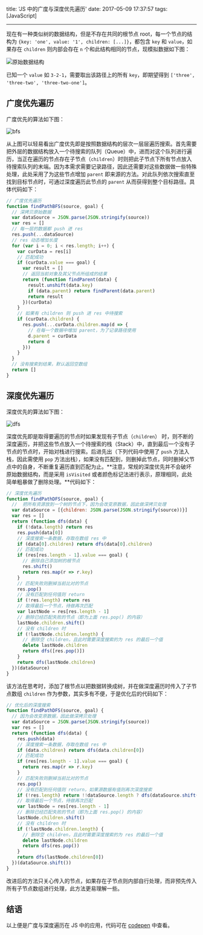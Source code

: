 title: 'JS 中的广度与深度优先遍历'
date: 2017-05-09 17:37:57
tags: [JavaScript]

---

现在有一种类似树的数据结构，但是不存在共同的根节点 root，每一个节点的结构为 `{key: 'one', value: '1', children: [...]}`，都包含 `key` 和 `value`，如果存在 `children` 则内部会存在 `n` 个和此结构相同的节点，现模拟数据如下图：

![原始数据结构](//7xlivs.com1.z0.glb.clouddn.com/2017/05/09/%E5%B9%BF%E5%BA%A6%E4%B8%8E%E6%B7%B1%E5%BA%A6%E4%BC%98%E5%85%88%E9%81%8D%E5%8E%86/data.png)

已知一个 `value` 如 `3-2-1`，需要取出该路径上的所有 `key`，即期望得到 `['three', 'three-two', 'three-two-one']`。

<!-- more -->

## 广度优先遍历

广度优先的算法如下图：

![bfs](//7xlivs.com1.z0.glb.clouddn.com/2017/05/09/%E5%B9%BF%E5%BA%A6%E4%B8%8E%E6%B7%B1%E5%BA%A6%E4%BC%98%E5%85%88%E9%81%8D%E5%8E%86/bfs.png)

从上图可以轻易看出广度优先即是按照数据结构的层次一层层遍历搜索。首先需要把外层的数据结构放入一个待搜索的队列（Queue）中，进而对这个队列进行遍历，当正在遍历的节点存在子节点（`children`）时则把此子节点下所有节点放入待搜索队列的末端。因为本需求需要记录路径，因此还需要对这些数据做一些特殊处理，此处采用了为这些节点增加 `parent` 即来源的方法。对此队列依次搜索直至找到目标节点时，可通过深度遍历此节点的 `parent` 从而获得到整个目标路径。具体代码如下：

```javascript
// 广度优先遍历
function findPathBFS(source, goal) {
  // 深拷贝原始数据
  var dataSource = JSON.parse(JSON.stringify(source))
  var res = []
  // 每一层的数据都 push 进 res
  res.push(...dataSource)
  // res 动态增加长度
  for (var i = 0; i < res.length; i++) {
    var curData = res[i]
    // 匹配成功
    if (curData.value === goal) {
      var result = []
      // 返回当前对象及其父节点所组成的结果
      return (function findParent(data) {
        result.unshift(data.key)
        if (data.parent) return findParent(data.parent)
        return result
      })(curData)
    }
    // 如果有 children 则 push 进 res 中待搜索
    if (curData.children) {
      res.push(...curData.children.map(d => {
        // 在每一个数据中增加 parent，为了记录路径使用
        d.parent = curData
        return d
      }))
    }
  }
  // 没有搜索到结果，默认返回空数组
  return []
}
```

## 深度优先遍历

深度优先的算法如下图：

![dfs](//7xlivs.com1.z0.glb.clouddn.com/2017/05/09/%E5%B9%BF%E5%BA%A6%E4%B8%8E%E6%B7%B1%E5%BA%A6%E4%BC%98%E5%85%88%E9%81%8D%E5%8E%86/dfs.png)

深度优先即是取得要遍历的节点时如果发现有子节点（`children`） 时，则不断的深度遍历，并把这些节点放入一个待搜索的栈（Stack）中，直到最后一个没有子节点的节点时，开始对栈进行搜索。后进先出（下列代码中使用了 `push` 方法入栈，因此需使用 `pop` 方法出栈），如果没有匹配到，则删掉此节点，同时删掉父节点中的自身，不断重复遍历直到匹配为止。**注意，常规的深度优先并不会破坏原始数据结构，而是采用 `isVisited` 或者颜色标记法进行表示，原理相同，此处简单粗暴做了删除处理。**代码如下：

```javascript
// 深度优先遍历
function findPathDFS(source, goal) {
  //  把所有资源放到一个树的节点下，因为会改变原数据，因此做深拷贝处理
  var dataSource = [{children: JSON.parse(JSON.stringify(source))}]
  var res = []
  return (function dfs(data) {
    if (!data.length) return res
    res.push(data[0])
    // 深度搜索一条数据，存取在数组 res 中
    if (data[0].children) return dfs(data[0].children)
    // 匹配成功
    if (res[res.length - 1].value === goal) {
      // 删除自己添加树的根节点
      res.shift()
      return res.map(r => r.key)
    }
    // 匹配失败则删掉当前比对的节点
    res.pop()
    // 没有匹配到任何值则 return
    if (!res.length) return res
    // 取得最后一个节点，待做再次匹配
    var lastNode = res[res.length - 1]
    // 删除已经匹配失败的节点（即为上面 res.pop() 的内容）
    lastNode.children.shift()
    // 没有 children 时
    if (!lastNode.children.length) {
      // 删除空 children，且此时需要深度搜索的为 res 的最后一个值
      delete lastNode.children
      return dfs([res.pop()])
    }
    return dfs(lastNode.children)
  })(dataSource)
}
```

该方法在思考时，添加了根节点以把数据转换成树，并在做深度遍历时传入了子节点数组 `children` 作为参数，其实多有不便，于是优化后的代码如下：

```javascript
// 优化后的深度搜索
function findPathDFS(source, goal) {
  // 因为会改变原数据，因此做深拷贝处理
  var dataSource = JSON.parse(JSON.stringify(source))
  var res = []
  return (function dfs(data) {
    res.push(data)
    // 深度搜索一条数据，存取在数组 res 中
    if (data.children) return dfs(data.children[0])
    // 匹配成功
    if (res[res.length - 1].value === goal) {
      return res.map(r => r.key)
    }
    // 匹配失败则删掉当前比对的节点
    res.pop()
    // 没有匹配到任何值则 return，如果源数据有值则再次深度搜索
    if (!res.length) return !!dataSource.length ? dfs(dataSource.shift()) : res
    // 取得最后一个节点，待做再次匹配
    var lastNode = res[res.length - 1]
    // 删除已经匹配失败的节点（即为上面 res.pop() 的内容）
    lastNode.children.shift()
    // 没有 children 时
    if (!lastNode.children.length) {
      // 删除空 children，且此时需要深度搜索的为 res 的最后一个值
      delete lastNode.children
      return dfs(res.pop())
    }
    return dfs(lastNode.children[0])
  })(dataSource.shift())
}
```

改进后的方法只关心传入的节点，如果存在子节点则内部自行处理，而非预先传入所有子节点数组进行处理，此方法更易理解一些。

## 结语

以上便是广度与深度遍历在 JS 中的应用，代码可在 [codepen](https://codepen.io/cnzsb/pen/LyjgXL) 中查看。
